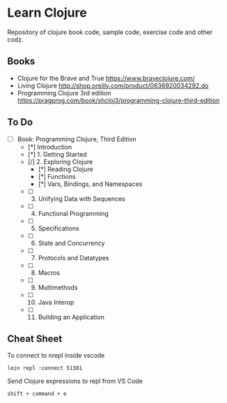 # Learn Clojure

Repository of clojure book code, sample code, exercise code and other codz.

## Books

- Clojure for the Brave and True https://www.braveclojure.com/
- Living Clojure http://shop.oreilly.com/product/0636920034292.do
- Programming Clojure 3rd edition https://pragprog.com/book/shcloj3/programming-clojure-third-edition

## To Do

- [ ] Book: Programming Clojure, Third Edition
    - [*] Introduction
    - [*] 1. Getting Started
    - [/] 2. Exploring Clojure
        - [*] Reading Clojure
        - [*] Functions
        - [*] Vars, Bindings, and Namespaces
    - [ ] 3. Unifying Data with Sequences
    - [ ] 4. ​Functional Programming
    - [ ] 5. Specifications​
    - [ ] 6. ​State and Concurrency​
    - [ ] 7. ​Protocols and Datatypes​
    - [ ] 8. Macros​
    - [ ] 9. Multimethods​
    - [ ] 10. Java Interop​
    - [ ] 11. Building an Application​


## Cheat Sheet

To connect to nrepl inside vscode 

```
lein repl :connect 51381
```

Send Clojure expressions to repl from VS Code

```
shift + command + e
```